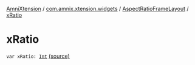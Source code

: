 [AmniXtension](../../index.md) / [com.amnix.xtension.widgets](../index.md) / [AspectRatioFrameLayout](index.md) / [xRatio](./x-ratio.md)

# xRatio

`var xRatio: `[`Int`](https://kotlinlang.org/api/latest/jvm/stdlib/kotlin/-int/index.html) [(source)](https://github.com/AmniX/AmniXTension/tree/master/AmniXtension/src/main/java/com/amnix/xtension/widgets/AspectRatioFrameLayout.kt#L26)